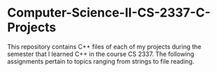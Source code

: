 # Computer-Science-II-CS-2337-C-Projects

This repository contains C++ files of each of my projects during the semester that I learned C++ in the course CS 2337. The
following assignments pertain to topics ranging from strings to file reading.
